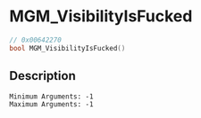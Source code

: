 # MGM_VisibilityIsFucked
```c
// 0x00642270
bool MGM_VisibilityIsFucked()
```
## Description
```
Minimum Arguments: -1
Maximum Arguments: -1
```
